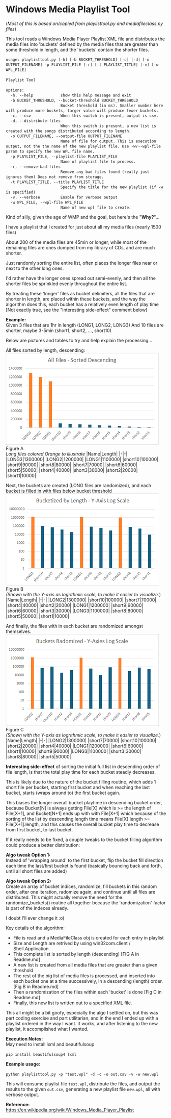 
# Windows Media Playlist Tool
(_Most of this is based on/copied from playlisttool.py and mediafileclass.py files_)

This tool reads a Windows Media Player Playlist XML file and distributes
the media files into 'buckets' defined by the media files that are greater
than some threshold in length, and the 'buckets' contain the shorter files.

```
usage: playlisttool.py [-h] [-b BUCKET_THRESHOLD] [-c] [-d] [-o OUTPUT_FILENAME] -p PLAYLIST_FILE [-r] [-t PLAYLIST_TITLE] [-v] [-w WPL_FILE]

Playlist Tool

options:
  -h, --help            show this help message and exit
  -b BUCKET_THRESHOLD, --bucket-threshold BUCKET_THRESHOLD
                        Bucket threshold (in ms). Smaller number here will produce more buckets, larger value will produce fewer buckets.
  -c, --csv             When this switch is present, output is csv.
  -d, --distribute-files
                        When this switch is present, a new list is created with the songs distributed according to length.
  -o OUTPUT_FILENAME, --output-file OUTPUT_FILENAME
                        Name of file for output. This is execution output, not the the name of the new playlist file. Use -w/--wpl-file param to specify the new WPL file name.
  -p PLAYLIST_FILE, --playlist-file PLAYLIST_FILE
                        Name of playlist file to process.
  -r, --remove-bad-files
                        Remove any bad files found (really just ignores them) Does not remove from storage.
  -t PLAYLIST_TITLE, --title PLAYLIST_TITLE
                        Specify the title for the new playlist (if -w is specified)
  -v, --verbose         Enable for verbose output
  -w WPL_FILE, --wpl-file WPL_FILE
                        Name of new wpl file to create.
```



Kind of silly, given the age of WMP and the goal, but here's the "**Why?**"...

I have a playlist that I created for just about all my media files (nearly
1500 files)

About 200 of the media files are 45min or longer, while most of the remaining
files are ones dumped from my library of CDs, and are much shorter.

Just randomly sorting the entire list, often places the longer files near or
next to the other long ones.

I'd rather have the longer ones spread out semi-evenly, and
then all the shorter files be sprinkled evenly throughout the entire list.

By treating these 'longer' files as bucket delimiters, all the files that are
shorter in length, are placed within these buckets, and the way the algorithm
does this, each bucket has a relatively even length of play time [Not exactly
true, see the "Interesting side-effect" comment below]

**Example:**<br>
Given 3 files that are 1hr in length (LONG1, LONG2, LONG3)
And 10 files are shorter, maybe 3-5min (short1, short2, ..., short10)

Below are pictures and tables to try and help explain the processing...

All files sorted by length, descending:<br>
![img](./content/AllFilesSortedLengthDescending.png)<br>
Figure A<br>
_Long files colored Orange to illustrate_
|Name|Length|
|-|-|
|LONG3|1300000|
|LONG2|1200000|
|LONG1|1100000|
|short10|100000|
|short9|90000|
|short8|80000|
|short7|70000|
|short6|60000|
|short5|50000|
|short4|40000|
|short3|30000|
|short2|20000|
|short1|10000|

Next, the buckets are created (LONG files are randomized), and each bucket is filled in with files below bucket threshold
<br>
![img](./content/BucketsFilledBucketsDescending.png)<br>
Figure B<br>
_(Shown with the Y-axis as logrithmic scale, to make it easier to visualize._)
|Name|Length|
|-|-|
|LONG2|1300000|
|short10|100000|
|short7|70000|
|short4|40000|
|short2|20000|
|LONG1|1200000|
|short9|90000|
|short6|60000|
|short3|30000|
|LONG3|1100000|
|short8|80000|
|short5|50000|
|short1|10000|

And finally, the files with in each bucket are randomized amongst themselves.<br>
![img](./content/BucketsFilledBucketsRandomized.png)<br>
Figure C<br>
_(Shown with the Y-axis as logrithmic scale, to make it easier to visualize._)
|Name|Length|
|-|-|
|LONG2|1300000|
|short7|70000|
|short10|100000|
|short2|20000|
|short4|40000|
|LONG1|1200000|
|short6|60000|
|short1|10000|
|short9|90000|
|LONG3|1100000|
|short3|30000|
|short8|80000|
|short5|50000|

  **Interesting side-effect** of sorting the initial full list in descending order
  of file length, is that the total play time for each bucket steadly decreases.

  This is likely due to the nature of the bucket filling routine, which adds 1
  short file per bucket, starting first bucket and when reaching the last
  bucket, starts (wraps around to) the first bucket again.
  
  This biases the longer overall bucket playtime in descending bucket order,
  because Bucket[N] is always getting File[X] which is >= the length of
  File[X+1], and Bucket[N+1] ends up with with File[X+1] which because of the
  sorting of the list by descending length time means File[X].length >= 
  File[X+1].length, and this causes the overall bucket play time to decrease
  from first bucket, to last bucket.

  If it really needs to be fixed, a couple tweaks to the bucket filling 
  algorithm could produce a better distribution:

  **Algo tweak Option 1:**<br>
  Instead of 'wrapping around' to the first bucket, flip the bucket fill
  direction each time the last/first bucket is found (basically bouncing back
  and forth, until all short files are added)

  **Algo tweak Option 2:**<br>
  Create an array of bucket indices, randomize, fill buckets in this random 
  order, after one iteration, radomize again, and continue until all files
  are distributed.  This might actually remove the need for the
  randomize_buckets() routine all together because the 'randomization' factor is part of the indeces already.

  I doubt I'll ever change it :o)

Key details of the algorithm:
- File is read and a MediaFileClass obj is created for each entry in playlist
- Size and Length are retrived by using win32com.client / Shell.Application
- This complete list is sorted by length (descending) [FIG A in Readme.md]
- A new list is created from all media files that are greater than a given
  threshold
- The rest of the big list of media files is processed, and inserted into each
  bucket one at a time successively, in a descending (length) order. [Fig B in
  Readme.md]
- Then a randomization of the files within each 'bucket' is done [Fig C in
  Readme.md]
- Finally, this new list is written out to a specified XML file.

This all might be a bit goofy, especially the algo I settled on, but this was
part coding exercise and part utilitarian, and in the end I ended up with a
playlist ordered in the way I want. It works, and after listening to the new
playlist, it accomplished what I wanted.

**Execution Notes:**<br>
May need to install lxml and beautifulsoup

`pip install beautifulsoup4 lxml`

**Example usage:** <br>

`python playlisttool.py -p "test.wpl" -d -c -o out.csv -v -w new.wpl`

This will consume playlist file `test.wpl`, distribute the files, and
output the results to the given `out.csv`, generating a new playlist file `new.wpl`, all with verbose output.


**Reference:**<br>
    https://en.wikipedia.org/wiki/Windows_Media_Player_Playlist
